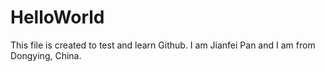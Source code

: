 # HelloWorld

This file  is created to test and learn Github.
I am Jianfei Pan and I am from Dongying, China. 
